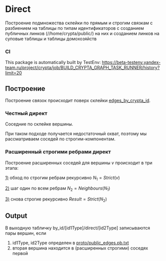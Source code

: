 # Direct
Построение подмножества склейки по прямым и строгим связкам с разбиением на таблицы по типам идентификаторов с созданием публичных линков (//home/crypta/public/) на них и созданием линков на суповые таблицы и таблицы домохозяйств

### CI

This package is automatically built by TestEnv: 
https://beta-testenv.yandex-team.ru/project/crypta/job/BUILD_CRYPTA_GRAPH_TASK_RUNNER/history?limit=20

## Построение 
Построение связок происходит поверх склейки [edges_by_crypta_id](https://yt.yandex-team.ru/hahn/?page=navigation&path=//home/crypta/production/state/graph/v2/matching/edges_by_crypta_id).

### Честный директ
Соседние по склейке вершины.

При таком подходе получается недостаточный охват, поэтому мы рассматриваем соседей по строгим-компонентам.
### Расширенный строгими ребрами директ
Построение расширенных соседей для вершины $v$ происходит в три этапа:

[1)](https://a.yandex-team.ru/arc/trunk/arcadia/crypta/graph/matching/direct/lib/native/direct.cpp?rev=r7047352#L259) 
обход по строгим ребрам рекурсивно 
$N_1 = Strict(v)$

[2)](https://a.yandex-team.ru/arc/trunk/arcadia/crypta/graph/matching/direct/lib/native/direct.cpp?rev=r7047352#L260) 
шаг один по всем ребрам
$N_2 = Neighbours(N_1)$

[3)](https://a.yandex-team.ru/arc/trunk/arcadia/crypta/graph/matching/direct/lib/native/direct.cpp?rev=r7047352#L262) 
снова строгие рекурсивно
$Result = Strict(N_2)$

## Output
В выходную табличку by_id/[id1Type]/direct/[id2Type] записываются пары вершин, если
1) id1Type, id2Type определен в [proto/public_edges.pb.txt](https://a.yandex-team.ru/arc/trunk/arcadia/crypta/graph/matching/direct/proto/public_edges.pb.txt?rev=r7047352)
2) вторая вершина находится в (расширенных строгими) соседях первой
